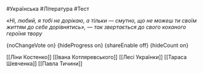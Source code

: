 #Українська #Література #Тест

*«Ні, любий, я тобі не дорікаю, а тільки — смутно, що не можеш ти своїм життям до себе дорівнятись», — так звертається до свого коханого героїня твору*

{noChangeVote on}
{hideProgress on}
{shareEnable off}
{hideCount on}

[[Ліни Костенко]]
[[Івана Котляревського]]
[[Лесі Українки]]
[[Тараса Шевченка]]
[[Павла Тичини]]
